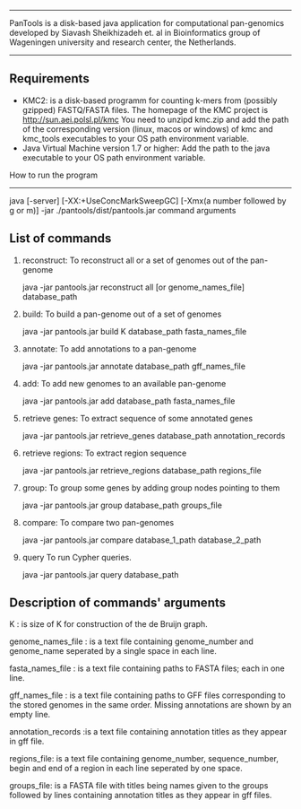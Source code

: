 ************************************************************************
PanTools is a disk-based java application for computational pan-genomics
developed by Siavash Sheikhizadeh et. al in Bioinformatics group of 
Wageningen university and research center, the Netherlands.  
************************************************************************

Requirements
------------
- KMC2: is a disk-based programm for counting k-mers from (possibly gzipped) FASTQ/FASTA files. 
       The homepage of the KMC project is http://sun.aei.polsl.pl/kmc
       You need to unzipd kmc.zip and add the path of the corresponding version (linux, macos or windows) of kmc and kmc_tools executables to your OS path environment variable.
- Java Virtual Machine version 1.7 or higher: Add the path to the java executable to your OS path environment variable. 

How to run the program 

----------------------

  java  [-server] [-XX:+UseConcMarkSweepGC]  [-Xmx(a number followed by g or m)] -jar ./pantools/dist/pantools.jar command arguments

List of commands
----------------
1. reconstruct:
   To reconstruct all or a set of genomes out of the pan-genome

   java -jar pantools.jar reconstruct all [or genome_names_file] database_path
2. build:
   To build a pan-genome out of a set of genomes

   java -jar pantools.jar build K database_path fasta_names_file
3. annotate:
   To add annotations to a pan-genome

   java -jar pantools.jar annotate database_path gff_names_file
4. add:
   To add new genomes to an available pan-genome

   java -jar pantools.jar add database_path fasta_names_file
5. retrieve genes:
   To extract sequence of some annotated genes

   java -jar pantools.jar retrieve_genes database_path annotation_records
6. retrieve regions:
   To extract region sequence

   java -jar pantools.jar retrieve_regions database_path regions_file
7. group:
   To group some genes by adding group nodes pointing to them

   java -jar pantools.jar group database_path groups_file
8. compare:
   To compare two pan-genomes

   java -jar pantools.jar compare database_1_path database_2_path
9. query
   To run Cypher queries.

   java -jar pantools.jar query database_path
   
Description of commands' arguments
----------------------------------
K :                 is size of K for construction of the de Bruijn graph.

genome_names_file : is a text file containing genome_number and genome_name seperated by a single space in each line.

fasta_names_file :  is a text file containing paths to FASTA files; each in one line.

gff_names_file :    is a text file containing paths to GFF files corresponding to the stored genomes in the same order. Missing annotations are shown by an empty line.
                    
annotation_records :is a text file containing annotation titles as they appear in gff file.

regions_file:       is a text file containing genome_number, sequence_number, begin and
                    end of a region in each line seperated by one space. 
                    
groups_file:        is a FASTA file with titles being names given to the groups followed by lines containing annotation titles as they appear in gff files.
